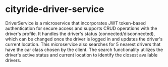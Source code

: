 # cityride-driver-service
DriverService is a microservice that incorporates JWT token-based authentication for secure access and supports CRUD operations with the driver's profile. It handles the driver's status (connected/disconnected), which can be changed once the driver is logged in and updates the driver's current location. This microservice also searches for 5 nearest drivers that have the car class chosen by the client. The search functionality utilizes the driver's active status and current location to identify the closest available drivers.
